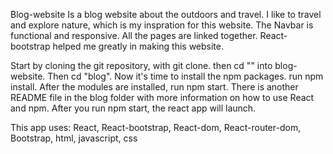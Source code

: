 Blog-website 
Is a blog website about the outdoors and travel. I like to travel and explore nature, which is my inspration for this website. The Navbar is functional and responsive. All the pages are linked together. React-bootstrap helped me greatly in making this website.


Start by cloning the git repository, with git clone. then cd "" into blog-website. Then cd "blog". Now it's time to install the npm packages. run npm install. After the modules are installed, run npm start. There is another README file in the blog folder with more information on how to use React and npm. After you run npm start, the react app will launch. 

This app uses:
React,
React-bootstrap,
React-dom,
React-router-dom,
Bootstrap,
html,
javascript,
css